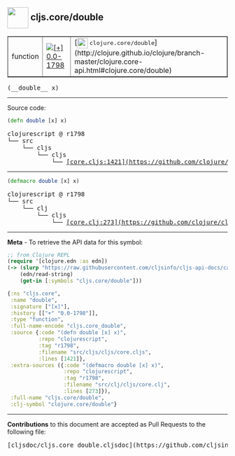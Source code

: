 ## <img width="48px" valign="middle" src="http://i.imgur.com/Hi20huC.png"> cljs.core/double

 <table border="1">
<tr>

<td>function</td>
<td><a href="https://github.com/cljsinfo/cljs-api-docs/tree/0.0-1798"><img valign="middle" alt="[+] 0.0-1798" src="https://img.shields.io/badge/+-0.0--1798-lightgrey.svg"></a> </td>
<td>
[<img height="24px" valign="middle" src="http://i.imgur.com/1GjPKvB.png"> <samp>clojure.core/double</samp>](http://clojure.github.io/clojure/branch-master/clojure.core-api.html#clojure.core/double)
</td>
</tr>
</table>

 <samp>
(__double__ x)<br>
</samp>

---





Source code:

```clj
(defn double [x] x)
```

 <pre>
clojurescript @ r1798
└── src
    └── cljs
        └── cljs
            └── <ins>[core.cljs:1421](https://github.com/clojure/clojurescript/blob/r1798/src/cljs/cljs/core.cljs#L1421)</ins>
</pre>


---

```clj
(defmacro double [x] x)
```

 <pre>
clojurescript @ r1798
└── src
    └── clj
        └── cljs
            └── <ins>[core.clj:273](https://github.com/clojure/clojurescript/blob/r1798/src/clj/cljs/core.clj#L273)</ins>
</pre>

---

__Meta__ - To retrieve the API data for this symbol:

```clj
;; from Clojure REPL
(require '[clojure.edn :as edn])
(-> (slurp "https://raw.githubusercontent.com/cljsinfo/cljs-api-docs/catalog/cljs-api.edn")
    (edn/read-string)
    (get-in [:symbols "cljs.core/double"]))
```

```clj
{:ns "cljs.core",
 :name "double",
 :signature ["[x]"],
 :history [["+" "0.0-1798"]],
 :type "function",
 :full-name-encode "cljs.core_double",
 :source {:code "(defn double [x] x)",
          :repo "clojurescript",
          :tag "r1798",
          :filename "src/cljs/cljs/core.cljs",
          :lines [1421]},
 :extra-sources ({:code "(defmacro double [x] x)",
                  :repo "clojurescript",
                  :tag "r1798",
                  :filename "src/clj/cljs/core.clj",
                  :lines [273]}),
 :full-name "cljs.core/double",
 :clj-symbol "clojure.core/double"}

```

---

__Contributions__ to this document are accepted as Pull Requests to the following file:

 <pre>
[cljsdoc/cljs.core_double.cljsdoc](https://github.com/cljsinfo/cljs-api-docs/blob/master/cljsdoc/cljs.core_double.cljsdoc)
</pre>

